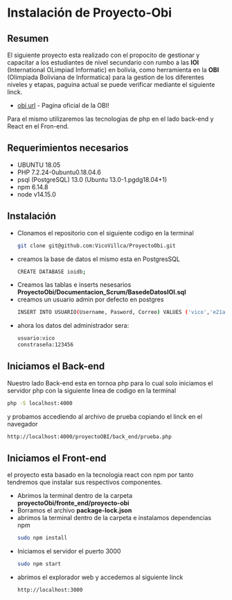 # Instalación de Proyecto-Obi
## Resumen

El siguiente proyecto esta realizado con el propocito de gestionar
y capacitar a los estudiantes de nivel secundario con rumbo a las 
**IOI** (International OLimpiad Informatic) en bolivia, como herramienta
en la **OBI** (Olimpiada Boliviana de Informatica) para la gestion de 
los diferentes niveles y etapas, paguina actual se puede verificar
mediante el siguiente linck.
  - [obi url] - Pagina oficial de la OBI!

Para el mismo utilizaremos las tecnologias de php en el lado back-end 
y React en el Fron-end. 

## Requerimientos necesarios

  - UBUNTU 18.05
  - PHP 7.2.24-0ubuntu0.18.04.6
  - psql (PostgreSQL) 13.0 (Ubuntu 13.0-1.pgdg18.04+1)
  - npm  6.14.8
  - node v14.15.0

## Instalación

  - Clonamos el repositorio con el siguiente codigo en la terminal
    ```sh
    git clone git@github.com:VicoVillca/ProyectoObi.git
    ```
  - creamos la base de datos el mismo esta en PostgresSQL 
    ```sh
    CREATE DATABASE ioidb;
    ```
  - Creamos las tablas e inserts nesesarios
    **ProyectoObi/Documentacion_Scrum/BasedeDatosIOI.sql**
  - creamos un usuario admin por defecto en postgres 
    ```sh
    INSERT INTO USUARIO(Username, Pasword, Correo) VALUES ('vico','e21adc4050ba60abbe67e168f31f994e','vicovillca@hotmail.com');
    ```
  - ahora los datos del administrador sera:
    ```sh
    usuario:vico
    constraseña:123456
    ```
## Iniciamos el Back-end
Nuestro lado Back-end esta en tornoa  php para lo cual solo iniciamos el servidor
php con la siguiente linea de codigo en la terminal
```sh
php -S localhost:4000
```
y probamos accediendo al archivo de prueba copiando el linck en el navegador
```sh
http://localhost:4000/proyectoOBI/back_end/prueba.php
```
## Iniciamos el Front-end
el proyecto esta basado en la tecnologia react con npm por tanto tendremos 
que instalar sus respectivos componentes.
  - Abrimos la terminal dentro de la carpeta **proyectoObi/fronte_end/proyecto-obi** 
  - Borramos el archivo **package-lock.json**
  - abrimos la terminal dentro de la carpeta e instalamos dependencias npm
    ```sh
    sudo npm install
    ```
  - Iniciamos el servidor  el puerto 3000
    ```sh
    sudo npm start
    ```
  - abrimos el explorador web y accedemos al siguiente linck 
    ```sh
    http://localhost:3000
    ```


   [obi url]: <https://github.com/joemccann/dillinger>
   
